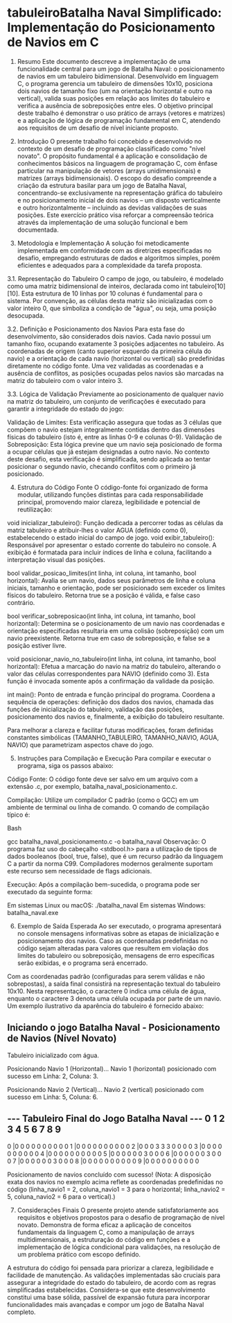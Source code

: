 # tabuleiroBatalha Naval Simplificado: Implementação do Posicionamento de Navios em C
1. Resumo
Este documento descreve a implementação de uma funcionalidade central para um jogo de Batalha Naval: o posicionamento de navios em um tabuleiro bidimensional. Desenvolvido em linguagem C, o programa gerencia um tabuleiro de dimensões 10x10, posiciona dois navios de tamanho fixo (um na orientação horizontal e outro na vertical), valida suas posições em relação aos limites do tabuleiro e verifica a ausência de sobreposições entre eles. O objetivo principal deste trabalho é demonstrar o uso prático de arrays (vetores e matrizes) e a aplicação de lógica de programação fundamental em C, atendendo aos requisitos de um desafio de nível iniciante proposto.

2. Introdução
O presente trabalho foi concebido e desenvolvido no contexto de um desafio de programação classificado como "nível novato". O propósito fundamental é a aplicação e consolidação de conhecimentos básicos na linguagem de programação C, com ênfase particular na manipulação de vetores (arrays unidimensionais) e matrizes (arrays bidimensionais). O escopo do desafio compreende a criação da estrutura basilar para um jogo de Batalha Naval, concentrando-se exclusivamente na representação gráfica do tabuleiro e no posicionamento inicial de dois navios – um disposto verticalmente e outro horizontalmente – incluindo as devidas validações de suas posições. Este exercício prático visa reforçar a compreensão teórica através da implementação de uma solução funcional e bem documentada.

3. Metodologia e Implementação
A solução foi metodicamente implementada em conformidade com as diretrizes especificadas no desafio, empregando estruturas de dados e algoritmos simples, porém eficientes e adequados para a complexidade da tarefa proposta.

3.1. Representação do Tabuleiro
O campo de jogo, ou tabuleiro, é modelado como uma matriz bidimensional de inteiros, declarada como int tabuleiro[10][10]. Esta estrutura de 10 linhas por 10 colunas é fundamental para o sistema. Por convenção, as células desta matriz são inicializadas com o valor inteiro 0, que simboliza a condição de "água", ou seja, uma posição desocupada.

3.2. Definição e Posicionamento dos Navios
Para esta fase do desenvolvimento, são considerados dois navios. Cada navio possui um tamanho fixo, ocupando exatamente 3 posições adjacentes no tabuleiro. As coordenadas de origem (canto superior esquerdo da primeira célula do navio) e a orientação de cada navio (horizontal ou vertical) são predefinidas diretamente no código fonte. Uma vez validadas as coordenadas e a ausência de conflitos, as posições ocupadas pelos navios são marcadas na matriz do tabuleiro com o valor inteiro 3.

3.3. Lógica de Validação
Previamente ao posicionamento de qualquer navio na matriz do tabuleiro, um conjunto de verificações é executado para garantir a integridade do estado do jogo:

Validação de Limites: Esta verificação assegura que todas as 3 células que compõem o navio estejam integralmente contidas dentro das dimensões físicas do tabuleiro (isto é, entre as linhas 0-9 e colunas 0-9).
Validação de Sobreposição: Esta lógica previne que um navio seja posicionado de forma a ocupar células que já estejam designadas a outro navio. No contexto deste desafio, esta verificação é simplificada, sendo aplicada ao tentar posicionar o segundo navio, checando conflitos com o primeiro já posicionado.

4. Estrutura do Código Fonte
O código-fonte foi organizado de forma modular, utilizando funções distintas para cada responsabilidade principal, promovendo maior clareza, legibilidade e potencial de reutilização:

void inicializar_tabuleiro(): Função dedicada a percorrer todas as células da matriz tabuleiro e atribuir-lhes o valor AGUA (definido como 0), estabelecendo o estado inicial do campo de jogo.
void exibir_tabuleiro(): Responsável por apresentar o estado corrente do tabuleiro no console. A exibição é formatada para incluir índices de linha e coluna, facilitando a interpretação visual das posições.

bool validar_posicao_limites(int linha, int coluna, int tamanho, bool horizontal): Avalia se um navio, dados seus parâmetros de linha e coluna iniciais, tamanho e orientação, pode ser posicionado sem exceder os limites físicos do tabuleiro. Retorna true se a posição é válida, e false caso contrário.

bool verificar_sobreposicao(int linha, int coluna, int tamanho, bool horizontal): Determina se o posicionamento de um navio nas coordenadas e orientação especificadas resultaria em uma colisão (sobreposição) com um navio preexistente. Retorna true em caso de sobreposição, e false se a posição estiver livre.

void posicionar_navio_no_tabuleiro(int linha, int coluna, int tamanho, bool horizontal): Efetua a marcação do navio na matriz do tabuleiro, alterando o valor das células correspondentes para NAVIO (definido como 3). Esta função é invocada somente após a confirmação da validade da posição.

int main(): Ponto de entrada e função principal do programa. Coordena a sequência de operações: definição dos dados dos navios, chamada das funções de inicialização do tabuleiro, validação das posições, posicionamento dos navios e, finalmente, a exibição do tabuleiro resultante.

Para melhorar a clareza e facilitar futuras modificações, foram definidas constantes simbólicas (TAMANHO_TABULEIRO, TAMANHO_NAVIO, AGUA, NAVIO) que parametrizam aspectos chave do jogo.

5. Instruções para Compilação e Execução
Para compilar e executar o programa, siga os passos abaixo:

Código Fonte: O código fonte deve ser salvo em um arquivo com a extensão .c, por exemplo, batalha_naval_posicionamento.c.

Compilação: Utilize um compilador C padrão (como o GCC) em um ambiente de terminal ou linha de comando. O comando de compilação típico é:

Bash

gcc batalha_naval_posicionamento.c -o batalha_naval
Observação: O programa faz uso do cabeçalho <stdbool.h> para a utilização de tipos de dados booleanos (bool, true, false), que é um recurso padrão da linguagem C a partir da norma C99. Compiladores modernos geralmente suportam este recurso sem necessidade de flags adicionais.

Execução: Após a compilação bem-sucedida, o programa pode ser executado da seguinte forma:

Em sistemas Linux ou macOS: ./batalha_naval
Em sistemas Windows: batalha_naval.exe

6. Exemplo de Saída Esperada
Ao ser executado, o programa apresentará no console mensagens informativas sobre as etapas de inicialização e posicionamento dos navios. Caso as coordenadas predefinidas no código sejam alteradas para valores que resultem em violação dos limites do tabuleiro ou sobreposição, mensagens de erro específicas serão exibidas, e o programa será encerrado.

Com as coordenadas padrão (configuradas para serem válidas e não sobrepostas), a saída final consistirá na representação textual do tabuleiro 10x10. Nesta representação, o caractere 0 indica uma célula de água, enquanto o caractere 3 denota uma célula ocupada por parte de um navio. Um exemplo ilustrativo da aparência do tabuleiro é fornecido abaixo:

Iniciando o jogo Batalha Naval - Posicionamento de Navios (Nível Novato)
---------------------------------------------------------------------
Tabuleiro inicializado com água.

Posicionando Navio 1 (Horizontal)...
Navio 1 (horizontal) posicionado com sucesso em Linha: 2, Coluna: 3.

Posicionando Navio 2 (Vertical)...
Navio 2 (vertical) posicionado com sucesso em Linha: 5, Coluna: 6.

--- Tabuleiro Final do Jogo Batalha Naval ---
   0 1 2 3 4 5 6 7 8 9
  ---------------------
0 |0 0 0 0 0 0 0 0 0 0
1 |0 0 0 0 0 0 0 0 0 0
2 |0 0 0 3 3 3 0 0 0 0
3 |0 0 0 0 0 0 0 0 0 0
4 |0 0 0 0 0 0 0 0 0 0
5 |0 0 0 0 0 0 3 0 0 0
6 |0 0 0 0 0 0 3 0 0 0
7 |0 0 0 0 0 0 3 0 0 0
8 |0 0 0 0 0 0 0 0 0 0
9 |0 0 0 0 0 0 0 0 0 0

Posicionamento de navios concluído com sucesso!
(Nota: A disposição exata dos navios no exemplo acima reflete as coordenadas predefinidas no código (linha_navio1 = 2, coluna_navio1 = 3 para o horizontal; linha_navio2 = 5, coluna_navio2 = 6 para o vertical).)

7. Considerações Finais
O presente projeto atende satisfatoriamente aos requisitos e objetivos propostos para o desafio de programação de nível novato. Demonstra de forma eficaz a aplicação de conceitos fundamentais da linguagem C, como a manipulação de arrays multidimensionais, a estruturação do código em funções e a implementação de lógica condicional para validações, na resolução de um problema prático com escopo definido.

A estrutura do código foi pensada para priorizar a clareza, legibilidade e facilidade de manutenção. As validações implementadas são cruciais para assegurar a integridade do estado do tabuleiro, de acordo com as regras simplificadas estabelecidas. Considera-se que este desenvolvimento constitui uma base sólida, passível de expansão futura para incorporar funcionalidades mais avançadas e compor um jogo de Batalha Naval completo.